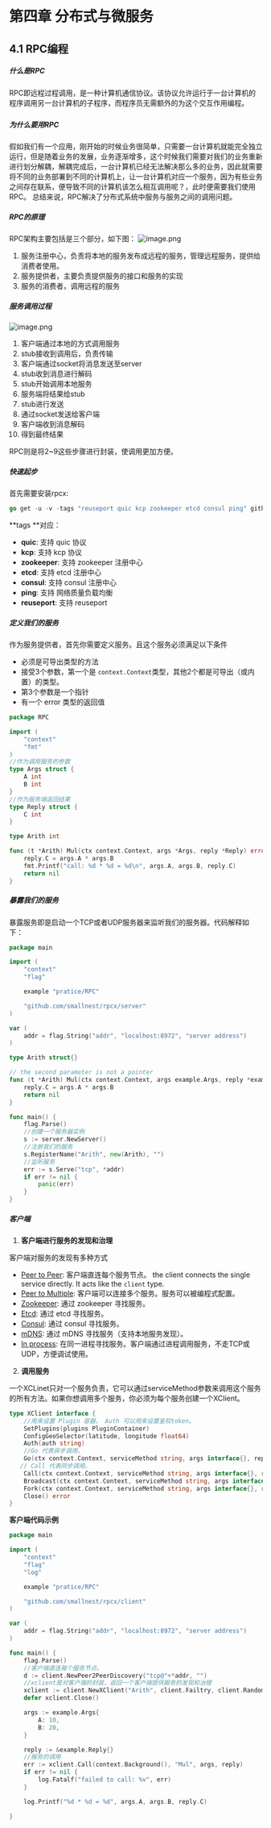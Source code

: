 # 第四章 分布式与微服务

## 4.1 RPC编程

##### 什么是RPC
RPC即远程过程调用，是一种计算机通信协议。该协议允许运行于一台计算机的程序调用另一台计算机的子程序，而程序员无需额外的为这个交互作用编程。
##### 
##### 为什么要用RPC
假如我们有一个应用，刚开始的时候业务很简单，只需要一台计算机就能完全独立运行，但是随着业务的发展，业务逐渐增多，这个时候我们需要对我们的业务重新进行划分解耦，解耦完成后，一台计算机已经无法解决那么多的业务，因此就需要将不同的业务部署到不同的计算机上，让一台计算机对应一个服务，因为有些业务之间存在联系，便导致不同的计算机该怎么相互调用呢？，此时便需要我们使用RPC。
总结来说，RPC解决了分布式系统中服务与服务之间的调用问题。

##### RPC的原理
RPC架构主要包括是三个部分，如下图：
![image.png](../../img/1562373748354-789d708b-909a-45fe-a336-d1b3af3c1968.png#align=left&display=inline&height=378&name=image.png&originHeight=473&originWidth=629&size=19233&status=done&width=503.2)

1. 服务注册中心，负责将本地的服务发布成远程的服务，管理远程服务，提供给消费者使用。
1. 服务提供者，主要负责提供服务的接口和服务的实现
1. 服务的消费者，调用远程的服务
##### 服务调用过程
![image.png](../../img/1562374721050-322da903-7ed2-42d5-9ef4-b5173eb96313.png#align=left&display=inline&height=374&name=image.png&originHeight=467&originWidth=626&size=24325&status=done&width=500.8)

1. 客户端通过本地的方式调用服务
1. stub接收到调用后，负责传输
1. 客户端通过socket将消息发送至server
1. stub收到消息进行解码
1. stub开始调用本地服务
1. 服务端将结果给stub
1. stub进行发送
1. 通过socket发送给客户端
1. 客户端收到消息解码
1. 得到最终结果

RPC则是将2~9这些步骤进行封装，使调用更加方便。

##### 快速起步
首先需要安装rpcx:

```go
go get -u -v -tags "reuseport quic kcp zookeeper etcd consul ping" github.com/smallnest/rpcx/...
```
**tags **对应：

- **quic**: 支持 quic 协议
- **kcp**: 支持 kcp 协议
- **zookeeper**: 支持 zookeeper 注册中心
- **etcd**: 支持 etcd 注册中心
- **consul**: 支持 consul 注册中心
- **ping**: 支持 网络质量负载均衡
- **reuseport**: 支持 reuseport

##### 定义我们的服务
作为服务提供者，首先你需要定义服务。且这个服务必须满足以下条件

- 必须是可导出类型的方法
- 接受3个参数，第一个是 `context.Context`类型，其他2个都是可导出（或内置）的类型。
- 第3个参数是一个指针
- 有一个 error 类型的返回值
```go
package RPC

import (
	"context"
	"fmt"
)
//作为调用服务的参数
type Args struct {
	A int
	B int
}
//作为服务端返回结果
type Reply struct {
	C int
}

type Arith int

func (t *Arith) Mul(ctx context.Context, args *Args, reply *Reply) error {
	reply.C = args.A * args.B
	fmt.Printf("call: %d * %d = %d\n", args.A, args.B, reply.C)
	return nil
}
```
##### 暴露我们的服务
暴露服务即是启动一个TCP或者UDP服务器来监听我们的服务器。代码解释如下：
```go
package main

import (
	"context"
	"flag"

	example "pratice/RPC"

	"github.com/smallnest/rpcx/server"
)

var (
	addr = flag.String("addr", "localhost:8972", "server address")
)

type Arith struct{}

// the second parameter is not a pointer
func (t *Arith) Mul(ctx context.Context, args example.Args, reply *example.Reply) error {
	reply.C = args.A * args.B
	return nil
}

func main() {
	flag.Parse()
	//创建一个服务器实例
	s := server.NewServer()
	//注册我们的服务
	s.RegisterName("Arith", new(Arith), "")
    //监听服务
	err := s.Serve("tcp", *addr)
	if err != nil {
		panic(err)
	}
}

```

##### 客户端

1. **客户端进行服务的发现和治理**

客户端对服务的发现有多种方式

- [Peer to Peer](https://doc.rpcx.site/part2/registry.html#peer2peer): 客户端直连每个服务节点。 the client connects the single service directly. It acts like the `client` type.
- [Peer to Multiple](https://doc.rpcx.site/part2/registry.html#multiple): 客户端可以连接多个服务。服务可以被编程式配置。
- [Zookeeper](https://doc.rpcx.site/part2/registry.html#zookeeper): 通过 zookeeper 寻找服务。
- [Etcd](https://doc.rpcx.site/part2/registry.html#etcd): 通过 etcd 寻找服务。
- [Consul](https://doc.rpcx.site/part2/registry.html#consul): 通过 consul 寻找服务。
- [mDNS](https://doc.rpcx.site/part2/registry.html#mdns): 通过 mDNS 寻找服务（支持本地服务发现）。
- [In process](https://doc.rpcx.site/part2/registry.html#inprocess): 在同一进程寻找服务。客户端通过进程调用服务，不走TCP或UDP，方便调试使用。
2. **调用服务**

一个XCLinet只对一个服务负责，它可以通过serviceMethod参数来调用这个服务的所有方法。如果你想调用多个服务，你必须为每个服务创建一个XClient。

```go
type XClient interface {
    //用来设置 Plugin 容器， Auth 可以用来设置鉴权token。
    SetPlugins(plugins PluginContainer)
    ConfigGeoSelector(latitude, longitude float64)
    Auth(auth string)
	//Go 代表异步调用，
    Go(ctx context.Context, serviceMethod string, args interface{}, reply interface{}, done chan *Call) (*Call, error)
   // Call 代表同步调用。
    Call(ctx context.Context, serviceMethod string, args interface{}, reply interface{}) error
    Broadcast(ctx context.Context, serviceMethod string, args interface{}, reply interface{}) error
    Fork(ctx context.Context, serviceMethod string, args interface{}, reply interface{}) error
    Close() error
}
```

**客户端代码示例**
```go
package main

import (
	"context"
	"flag"
	"log"

	example "pratice/RPC"

	"github.com/smallnest/rpcx/client"
)

var (
	addr = flag.String("addr", "localhost:8972", "server address")
)

func main() {
	flag.Parse()
	//客户端直连每个服务节点。
	d := client.NewPeer2PeerDiscovery("tcp@"+*addr, "")
    //xclient是对客户端的封装，返回一个客户端提供服务的发现和治理
	xclient := client.NewXClient("Arith", client.Failtry, client.RandomSelect, d, client.DefaultOption)
	defer xclient.Close()

	args := example.Args{
		A: 10,
		B: 20,
	}

	reply := &example.Reply{}
    //服务的调用
	err := xclient.Call(context.Background(), "Mul", args, reply)
	if err != nil {
		log.Fatalf("failed to call: %v", err)
	}

	log.Printf("%d * %d = %d", args.A, args.B, reply.C)

}

```